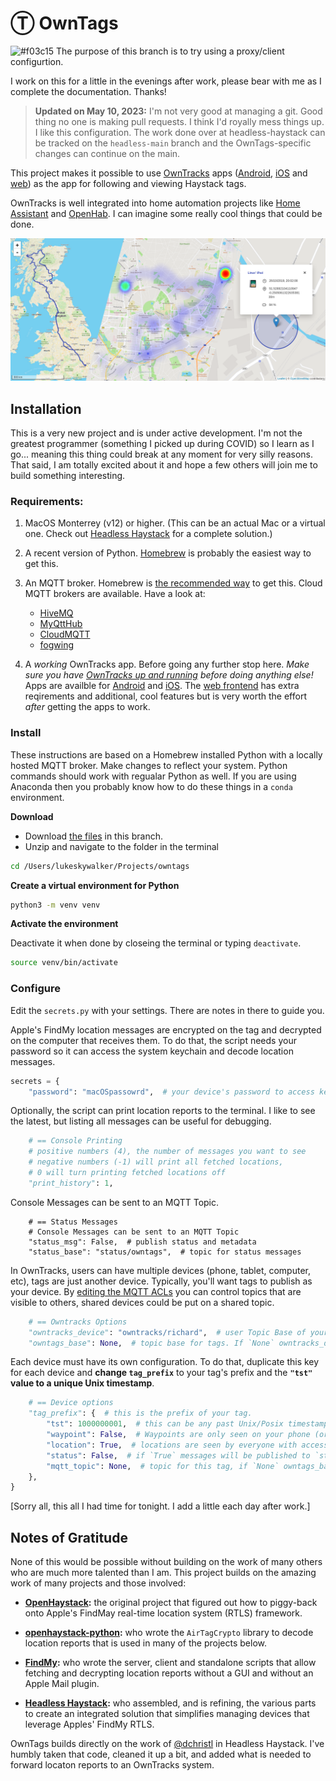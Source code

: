 # Ⓣ OwnTags
![#f03c15](https://placehold.co/15x15/50bf54/50bf54.png) The purpose of this branch is to try using a proxy/client configurtion.

I work on this for a little in the evenings after work, please bear with me as I complete the documentation. Thanks!

> **Updated on May 10, 2023:** I'm not very good at managing a git. Good thing no one is making pull requests. I think I'd royally mess things up. I like this configuration. The work done over at headless-haystack can be tracked on the `headless-main` branch and the OwnTags-specific changes can continue on the main.

This project makes it possible to use [OwnTracks](https://owntracks.org/) apps ([Android](https://play.google.com/store/apps/details?id=org.owntracks.android), [iOS](https://itunes.apple.com/us/app/mqttitude/id692424691?mt=8) and [web](https://github.com/owntracks/frontend)) as the app for following and viewing Haystack tags.

OwnTracks is well integrated into home automation projects like [Home Assistant](https://www.home-assistant.io/integrations/owntracks/) and [OpenHab](https://www.openhab.org/addons/bindings/gpstracker/). I can imagine some really cool things that could be done.

![map displaying owntracks features like track lines, heatmaps and  regions](map-features.png "OwnTracks Map Features")

<!-- I'm going to use these in some screenshots.
Robots: 33.81411508658622, -117.9209239699076
Light Saber: 33.814089694852186, -117.92266596079212
Luke: 33.8141448100308, -117.92313412450245
X-Wing: 33.814162638077384, -117.92309657349315
-->
## Installation 

This is a very new project and is under active development. I'm not the greatest programmer (something I picked up during COVID) so I learn as I go... meaning this thing could break at any moment for very silly reasons. That said, I am totally excited about it and hope a few others will join me to build something interesting.

### Requirements:

1. MacOS Monterrey (v12) or higher. (This can be an actual Mac or a virtual one. Check out [Headless Haystack](https://github.com/dchristl/headless-haystack) for a complete solution.)

2. A recent version of Python. [Homebrew](https://docs.brew.sh/Homebrew-and-Python) is probably the easiest way to get this.

3. An MQTT broker. Homebrew is [the recommended way](https://mosquitto.org/download/#mac) to get this. Cloud MQTT brokers are available. Have a look at:
     - [HiveMQ](https://www.hivemq.com/mqtt-cloud-broker/)
     - [MyQttHub](https://myqtthub.com/en)
     - [CloudMQTT](https://www.cloudmqtt.com/)
     - [fogwing](https://www.fogwing.io/)

4. A *working* OwnTracks app. Before going any further stop here. *Make sure you have [OwnTracks up and running](https://owntracks.org/booklet/) before doing anything else!* Apps are availble for [Android](https://play.google.com/store/apps/details?id=org.owntracks.android) and [iOS](https://itunes.apple.com/us/app/mqttitude/id692424691?mt=8). The [web frontend](https://github.com/owntracks/frontend) has extra reqirements and additional, cool features but is very worth the effort *after* getting the apps to work.


### Install

These instructions are based on a Homebrew installed Python with a locally hosted MQTT broker. Make changes to reflect your system. Python commands should work with regualar Python as well. If you are using Anaconda then you probably know how to do these things in a `conda` environment.

**Download**

- Download [the files](https://github.com/mrmay-dev/owntags/archive/refs/heads/main.zip) in this branch.
- Unzip and navigate to the folder in the terminal

```bash
cd /Users/lukeskywalker/Projects/owntags
```

**Create a virtual environment for Python**
```bash
python3 -m venv venv
```

**Activate the environment**

Deactivate it when done by closeing the terminal or typing `deactivate`.

```bash
source venv/bin/activate
```

### Configure

Edit the `secrets.py` with your settings. There are notes in there to guide you. 

Apple's FindMy location messages are encrypted on the tag and decrypted on the computer that receives them. To do that, the script needs your password so it can access the system keychain and decode location messages.

```python
secrets = {
    "password": "macOSpassowrd",  # your device's password to access keychain and decrypt messages.
```

Optionally, the script can print location reports to the terminal. I like to see the latest, but listing all messages can be useful for debugging. 

```python
    # == Console Printing
    # positive numbers (4), the number of messages you want to see
    # negative numbers (-1) will print all fetched locations,
    # 0 will turn printing fetched locations off
    "print_history": 1,
```

Console Messages can be sent to an MQTT Topic.

```
    # == Status Messages
    # Console Messages can be sent to an MQTT Topic
    "status_msg": False,  # publish status and metadata
    "status_base": "status/owntags",  # topic for status messages
```

In OwnTracks, users can have multiple devices (phone, tablet, computer, etc), tags are just another device. Typically, you'll want tags to publish as your device. By [editing the MQTT ACLs](https://duckduckgo.com/?q=mqtt+acl&t=brave&ia=web) you can control topics that are visible to others, shared devices could be put on a shared topic.

```python
    # == Owntracks Options
    "owntracks_device": "owntracks/richard",  # user Topic Base of your phone, used for waypoints
    "owntags_base": None,  # topic base for tags. If `None` owntracks_devcies will be used.
```    

Each device must have its own configuration. To do that, duplicate this key for each device and **change `tag_prefix`** to your tag's prefix and the **`"tst"` value to a unique Unix timestamp**.

```python 
    # == Device options
    "tag_prefix": {  # this is the prefix of your tag.
        "tst": 1000000001,  # this can be any past Unix/Posix timestamp
        "waypoint": False,  # Waypoints are only seen on your phone (or device)
        "location": True,  # locations are seen by everyone with access to the topic (they act like users)
        "status": False,  # if `True` messages will be published to `status_base`/prefix
        "mqtt_topic": None,  # topic for this tag, if `None` owntags_base will be used
    },
}
```


[Sorry all, this all I had time for tonight. I add a little each day after work.]
 
## Notes of Gratitude

None of this would be possible without building on the work of many others who are much more talented than I am. This project builds on the amazing work of many projects and those involved:

- **[OpenHaystack](https://github.com/seemoo-lab/openhaystack):** the original project that figured out how to piggy-back onto Apple's FindMay real-time location system (RTLS) framework.

- **[openhaystack-python](https://github.com/hatomist/openhaystack-python):** who wrote the `AirTagCrypto` library to decode location reports that is used in many of the projects below.

- **[FindMy](https://github.com/biemster/FindMy):** who wrote the server, client and standalone scripts that allow fetching and decrypting location reports without a GUI and without an Apple Mail plugin.

- **[Headless Haystack](https://github.com/dchristl/headless-haystack):** who assembled, and is refining, the various parts to create an integrated solution that simplifies managing devices that leverage Apples' FindMy RTLS.

OwnTags builds directly on the work of [@dchristl](https://github.com/dchristl) in Headless Haystack. I've humbly taken that code, cleaned it up a bit, and added what is needed to forward locaton reports to an OwnTracks system.
